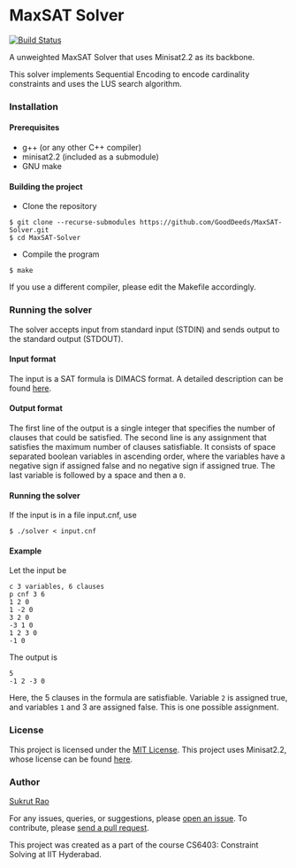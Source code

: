 # MaxSAT Solver

[![Build Status](https://travis-ci.com/GoodDeeds/MaxSAT-Solver.svg?branch=master)](https://travis-ci.com/GoodDeeds/MaxSAT-Solver)

A unweighted MaxSAT Solver that uses Minisat2.2 as its backbone.

This solver implements Sequential Encoding to encode cardinality constraints and uses the LUS search algorithm.

### Installation

#### Prerequisites

* g++ (or any other C++ compiler)
* minisat2.2 (included as a submodule)
* GNU make

#### Building the project

* Clone the repository
```
$ git clone --recurse-submodules https://github.com/GoodDeeds/MaxSAT-Solver.git
$ cd MaxSAT-Solver
```

* Compile the program
```
$ make
```

If you use a different compiler, please edit the Makefile accordingly.

### Running the solver

The solver accepts input from standard input (STDIN) and sends output to the standard output (STDOUT).

#### Input format
The input is a SAT formula is DIMACS format. A detailed description can be found [here](http://www.satcompetition.org/2009/format-benchmarks2009.html).

#### Output format
The first line of the output is a single integer that specifies the number of clauses that could be satisfied. The second line is any assignment that satisfies the maximum number of clauses satisfiable. It consists of space separated boolean variables in ascending order, where the variables have a negative sign if assigned false and no negative sign if assigned true. The last variable is followed by a space and then a `0`.

#### Running the solver
If the input is in a file input.cnf, use
```
$ ./solver < input.cnf
```

#### Example
Let the input be
```
c 3 variables, 6 clauses
p cnf 3 6
1 2 0
1 -2 0
3 2 0
-3 1 0
1 2 3 0
-1 0
```

The output is
```
5
-1 2 -3 0
```

Here, the 5 clauses in the formula are satisfiable. Variable `2` is assigned true, and variables `1` and 3 are assigned false. This is one possible assignment.

### License
This project is licensed under the [MIT License](LICENSE). This project uses Minisat2.2, whose license can be found [here](https://github.com/niklasso/minisat/blob/eb01ad68b75bb3b34ff8657c37ad6a31faae0fc3/LICENSE).

### Author
[Sukrut Rao](https://github.com/GoodDeeds/)

For any issues, queries, or suggestions, please [open an issue](https://github.com/GoodDeeds/MaxSAT-Solver/issues/new).
To contribute, please [send a pull request](https://github.com/GoodDeeds/MaxSAT-Solver/pulls).

This project was created as a part of the course CS6403: Constraint Solving at IIT Hyderabad.